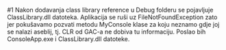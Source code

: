 #1
Nakon dodavanja class library reference u Debug folderu se pojavljuje ClassLibrary.dll datoteka. Aplikacija se ruši uz FileNotFoundException zato jer pokušavamo pozvati metodu MyConsole klase za koju neznamo gdje joj se nalazi aseblij, tj. CLR od GAC-a ne dobiva tu informaciju. Poslao bih ConsoleApp.exe i ClassLibrary.dll datoteke.
